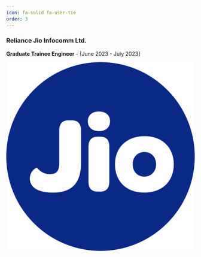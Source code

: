 ```yaml
---
icon: fa-solid fa-user-tie
order: 3
---
```


<div class="project-card">
  <div class="project-card-content">
    <h3>Reliance Jio Infocomm Ltd.</h3>
    <p><strong>Graduate Trainee Engineer</strong> - [June 2023 - July 2023]</p>
  </div>
  <img src="assets/jio.png" alt="jio" class="project-card-img" />
</div>
